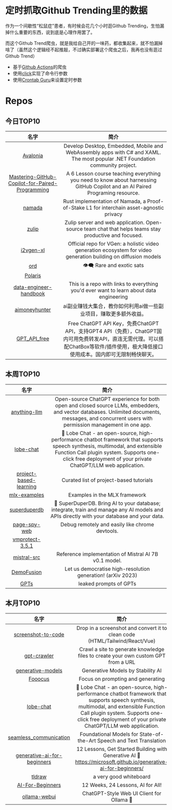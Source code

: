 # 定时抓取Github Trending里的数据

作为一个间歇性“松鼠症”患者，有时候会花几个小时逛Github Trending，生怕漏掉什么重要的东西，说到底是心理作用罢了。

而这个Github Trend爬虫，就是我给自己开的一味药，都收集起来，就不怕漏掉啥了（虽然这个逻辑经不起推敲，不过确实部署这个爬虫之后，我再也没有逛过Github Trend）

* 基于[Github Actions](https://docs.github.com/en/actions)的爬虫
* 使用[click](https://github.com/pallets/click)实现了命令行参数
* 使用[Crontab Guru](https://crontab.guru/)来设置定时参数

# Repos
## 今日TOP10 
<!-- START OF DAILY_TOP10_REPOS -->
| 名字 | 简介 |
| :----: | :----: |
| [Avalonia](https://github.com/AvaloniaUI/Avalonia) | Develop Desktop, Embedded, Mobile and WebAssembly apps with C# and XAML. The most popular .NET Foundation community project. |
| [Mastering-GitHub-Copilot-for-Paired-Programming](https://github.com/microsoft/Mastering-GitHub-Copilot-for-Paired-Programming) | A 6 Lesson course teaching everything you need to know about harnessing GitHub Copilot and an AI Paired Programing resource. |
| [namada](https://github.com/anoma/namada) | Rust implementation of Namada, a Proof-of-Stake L1 for interchain asset-agnostic privacy |
| [zulip](https://github.com/zulip/zulip) | Zulip server and web application. Open-source team chat that helps teams stay productive and focused. |
| [i2vgen-xl](https://github.com/damo-vilab/i2vgen-xl) | Official repo for VGen: a holistic video generation ecosystem for video generation building on diffusion models |
| [ord](https://github.com/ordinals/ord) | 👁‍🗨 Rare and exotic sats |
| [Polaris](https://github.com/vectorisvector/Polaris) |  |
| [data-engineer-handbook](https://github.com/DataEngineer-io/data-engineer-handbook) | This is a repo with links to everything you'd ever want to learn about data engineering |
| [aimoneyhunter](https://github.com/bleedline/aimoneyhunter) | ai副业赚钱大集合，教你如何利用ai做一些副业项目，赚取更多额外收益。 |
| [GPT_API_free](https://github.com/chatanywhere/GPT_API_free) | Free ChatGPT API Key，免费ChatGPT API，支持GPT4 API（免费），ChatGPT国内可用免费转发API，直连无需代理。可以搭配ChatBox等软件/插件使用，极大降低接口使用成本。国内即可无限制畅快聊天。 |
<!-- END OF DAILY_TOP10_REPOS -->

## 本周TOP10
<!-- START OF WEEKLY_TOP10_REPOS -->
| 名字 | 简介 |
| :----: | :----: |
| [anything-llm](https://github.com/Mintplex-Labs/anything-llm) | Open-source ChatGPT experience for both open and closed source LLMs, embedders, and vector databases. Unlimited documents, messages, and concurrent users with permission management in one app. |
| [lobe-chat](https://github.com/lobehub/lobe-chat) | 🤖 Lobe Chat - an open-source, high-performance chatbot framework that supports speech synthesis, multimodal, and extensible Function Call plugin system. Supports one-click free deployment of your private ChatGPT/LLM web application. |
| [project-based-learning](https://github.com/practical-tutorials/project-based-learning) | Curated list of project-based tutorials |
| [mlx-examples](https://github.com/ml-explore/mlx-examples) | Examples in the MLX framework |
| [superduperdb](https://github.com/SuperDuperDB/superduperdb) | 🔮 SuperDuperDB. Bring AI to your database; integrate, train and manage any AI models and APIs directly with your database and your data. |
| [page-spy-web](https://github.com/HuolalaTech/page-spy-web) | Debug remotely and easily like chrome devtools. |
| [vmprotect-3.5.1](https://github.com/jmpoep/vmprotect-3.5.1) |  |
| [mistral-src](https://github.com/mistralai/mistral-src) | Reference implementation of Mistral AI 7B v0.1 model. |
| [DemoFusion](https://github.com/PRIS-CV/DemoFusion) | Let us democratise high-resolution generation! (arXiv 2023) |
| [GPTs](https://github.com/linexjlin/GPTs) | leaked prompts of GPTs |
<!-- END OF WEEKLY_TOP10_REPOS -->

## 本月TOP10
<!-- START OF MONTHLY_TOP10_REPOS -->
| 名字 | 简介 |
| :----: | :----: |
| [screenshot-to-code](https://github.com/abi/screenshot-to-code) | Drop in a screenshot and convert it to clean code (HTML/Tailwind/React/Vue) |
| [gpt-crawler](https://github.com/BuilderIO/gpt-crawler) | Crawl a site to generate knowledge files to create your own custom GPT from a URL |
| [generative-models](https://github.com/Stability-AI/generative-models) | Generative Models by Stability AI |
| [Fooocus](https://github.com/lllyasviel/Fooocus) | Focus on prompting and generating |
| [lobe-chat](https://github.com/lobehub/lobe-chat) | 🤖 Lobe Chat - an open-source, high-performance chatbot framework that supports speech synthesis, multimodal, and extensible Function Call plugin system. Supports one-click free deployment of your private ChatGPT/LLM web application. |
| [seamless_communication](https://github.com/facebookresearch/seamless_communication) | Foundational Models for State-of-the-Art Speech and Text Translation |
| [generative-ai-for-beginners](https://github.com/microsoft/generative-ai-for-beginners) | 12 Lessons, Get Started Building with Generative AI 🔗 https://microsoft.github.io/generative-ai-for-beginners/ |
| [tldraw](https://github.com/tldraw/tldraw) | a very good whiteboard |
| [AI-For-Beginners](https://github.com/microsoft/AI-For-Beginners) | 12 Weeks, 24 Lessons, AI for All! |
| [ollama-webui](https://github.com/ollama-webui/ollama-webui) | ChatGPT-Style Web UI Client for Ollama 🦙 |
<!-- END OF MONTHLY_TOP10_REPOS -->
